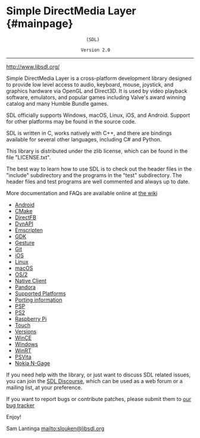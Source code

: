 Simple DirectMedia Layer {#mainpage}
========================

                                  (SDL)

                                Version 2.0

---
http://www.libsdl.org/

Simple DirectMedia Layer is a cross-platform development library designed to provide low level
access to audio, keyboard, mouse, joystick, and graphics hardware via OpenGL and Direct3D. It is
used by video playback software, emulators, and popular games including Valve's award winning
catalog and many Humble Bundle games.

SDL officially supports Windows, macOS, Linux, iOS, and Android. Support for other platforms may be
found in the source code.

SDL is written in C, works natively with C++, and there are bindings available for several other
languages, including C# and Python.

This library is distributed under the zlib license, which can be found in the file "LICENSE.txt".

The best way to learn how to use SDL is to check out the header files in the "include" subdirectory
and the programs in the "test" subdirectory. The header files and test programs are well commented
and always up to date.

More documentation and FAQs are available online at [the wiki](http://wiki.libsdl.org/)

- [Android](README-android.md)
- [CMake](README-cmake.md)
- [DirectFB](README-directfb.md)
- [DynAPI](README-dynapi.md)
- [Emscripten](README-emscripten.md)
- [GDK](README-gdk.md)
- [Gesture](README-gesture.md)
- [Git](README-git.md)
- [iOS](README-ios.md)
- [Linux](README-linux.md)
- [macOS](README-macos.md)
- [OS/2](README-os2.md)
- [Native Client](README-nacl.md)
- [Pandora](README-pandora.md)
- [Supported Platforms](README-platforms.md)
- [Porting information](README-porting.md)
- [PSP](README-psp.md)
- [PS2](README-ps2.md)
- [Raspberry Pi](README-raspberrypi.md)
- [Touch](README-touch.md)
- [Versions](README-versions.md)
- [WinCE](README-wince.md)
- [Windows](README-windows.md)
- [WinRT](README-winrt.md)
- [PSVita](README-vita.md)
- [Nokia N-Gage](README-ngage.md)

If you need help with the library, or just want to discuss SDL related issues, you can join
the [SDL Discourse](https://discourse.libsdl.org/), which can be used as a web forum or a mailing
list, at your preference.

If you want to report bugs or contribute patches, please submit them to
[our bug tracker](https://github.com/libsdl-org/SDL/issues)

Enjoy!

Sam Lantinga <mailto:slouken@libsdl.org>
